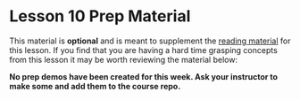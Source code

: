 # Lesson 10 Prep Material

This material is **optional** and is meant to supplement the [reading material](prepare.md) for this lesson. If you find that you are having a hard time grasping concepts from this lesson it may be worth reviewing the material below:

**No prep demos have been created for this week. Ask your instructor to make some and add them to the course repo.**